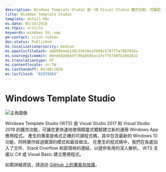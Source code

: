 ```yaml
---
description: Windows Template Studio 是一項 Visual Studio 擴充功能，可讓您快速建立 Windows 應用程式。
title: Windows Template Studio
template: detail.hbs
ms.date: 05/10/2018
ms.topic: article
keywords: windows 10, uwp
pm-contact: clint.rutkas
doc-status: Published
ms.localizationpriority: medium
ms.openlocfilehash: a8899b4a61ddc55616ea7068c5707f7a7897026a
ms.sourcegitcommit: 0dee502484df798a0595ac1fe7fb7d0f5a982821
ms.translationtype: HT
ms.contentlocale: zh-TW
ms.lasthandoff: 05/08/2020
ms.locfileid: "82970583"
---
```

# <a name="windows-template-studio"></a>Windows Template Studio

![主角圖像](images/wts1.png)

Windows Template Studio (WTS) 是 Visual Studio 2017 和 Visual Studio 2019 的擴充功能，可讓您更快速地使用精靈式體驗建立新的通用 Windows App 應用程式。 產生的專案是格式正確的可讀程式碼，其中包含最新的 Windows 10 功能，同時實作經過實證的模式和最佳做法。 在產生的程式碼中，我們在各處加入了文件、Stack Overflow 和部落格的連結，以提供有用的深入解析。 WTS 支援以 C# 或 Visual Basic 建立應用程式。

如需詳細資訊，請造訪 [GitHub 上的專案存放庫](https://github.com/microsoft/windowsTemplateStudio)。

